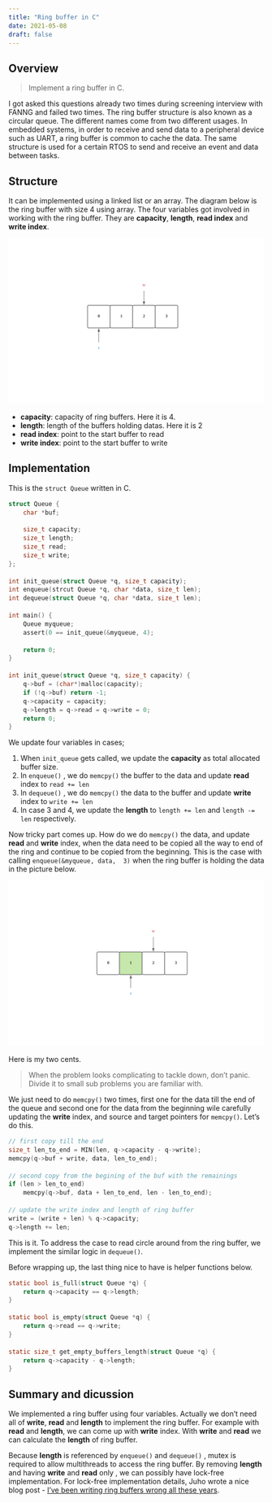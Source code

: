 ```yaml
---
title: "Ring buffer in C"
date: 2021-05-08
draft: false
---
```


## Overview
> Implement a ring buffer in C.   

I got asked this questions already two times during screening interview with FANNG and failed two times. The ring buffer structure is also known as a circular queue. The different names come from two different usages. In embedded systems, in order to receive and send data to a peripheral device such as UART, a ring buffer is common to cache the data. The same structure is used for a certain RTOS to send and receive an event and data between tasks.

## Structure
It can be implemented using a linked list or an array. The diagram below is the ring buffer with size 4 using array. The four variables got involved in working with the ring buffer. They are **capacity**, **length**, **read index** and **write index**.
  
![](/Ring_buffer_in_C/Blank%20Diagram%201%20Page%201.png)

* **capacity**: capacity of ring buffers. Here it is 4.
* **length**: length of the buffers holding datas. Here it is 2
* **read index**: point to the start buffer to read
* **write index**: point to the start buffer to write

## Implementation
This is the `struct Queue` written in C.

```c
struct Queue {
	char *buf;

	size_t capacity;
	size_t length;
	size_t read;
	size_t write;
};

int init_queue(struct Queue *q, size_t capacity);
int enqueue(strcut Queue *q, char *data, size_t len);
int dequeue(struct Queue *q, char *data, size_t len);

int main() {
	Queue myqueue;
	assert(0 == init_queue(&myqueue, 4);

	return 0;
}

int init_queue(struct Queue *q, size_t capacity) {
	q->buf = (char*)malloc(capacity);
	if (!q->buf) return -1;
	q->capacity = capacity;
	q->length = q->read = q->write = 0;
	return 0;
}
```
  
We update four variables in cases;
1. When `init_queue` gets called, we update the **capacity** as total allocated buffer size.
2. In `enqueue()` , we do `memcpy()` the buffer to the data and update **read** index to `read += len`
3. In `dequeue()` , we do `memcpy()` the data to the buffer and update **write** index to `write += len`
4. In case 3 and 4, we update the **length** to `length += len` and `length -= len` respectively. 

Now tricky part comes up. How do we do `memcpy()` the data, and update **read** and **write** index, when the data need to be copied  all the way to end of the ring and continue to be copied from the beginning. This is the case with calling `enqueue(&myqueue, data,  3)` when the ring buffer is holding the data in the picture below.

![](/Ring_buffer_in_C/Blank%20Diagram%202%20Page%202.png)

Here is my two cents.

> When the problem looks complicating to tackle down, don’t panic.   
> Divide it to small sub problems you are familiar with.  
 
We just need to do `memcpy()` two times, first one for the data till the end of the queue and second one for the data from the beginning wile carefully updating the **write** index, and source and target pointers for `memcpy()`. Let’s do this.

```c
// first copy till the end
size_t len_to_end = MIN(len, q->capacity - q->write);
memcpy(q->buf + write, data, len_to_end);

// second copy from the begining of the buf with the remainings
if (len > len_to_end)
	memcpy(q->buf, data + len_to_end, len - len_to_end);

// update the write index and length of ring buffer
write = (write + len) % q->capacity;
q->length += len;  
```

This is it. To address the case to read circle around from the ring buffer, we implement the similar logic in `dequeue()`.

Before wrapping up, the last thing nice to have is helper functions below.

```c
static bool is_full(struct Queue *q) {
	return q->capacity == q->length;
}

static bool is_empty(struct Queue *q) {
	return q->read == q->write;
}

static size_t get_empty_buffers_length(struct Queue *q) {
	return q->capacity - q->length;
}
```

## Summary and dicussion
We implemented a ring buffer using four variables. Actually we don’t need all of **write**, **read** and **length** to implement the ring buffer. For example with **read** and **length**, we can come up with **write** index. With **write** and **read** we can calculate the **length** of ring buffer. 

Because **length** is referenced by `enqueue()` and `dequeue()` , mutex is required to allow multithreads to access the ring buffer. By removing **length** and having **write** and **read** only , we can possibly have lock-free implementation. For lock-free implementation details, Juho wrote a nice blog post - [I’ve been writing ring buffers wrong all these years](https://www.snellman.net/blog/archive/2016-12-13-ring-buffers/). 

